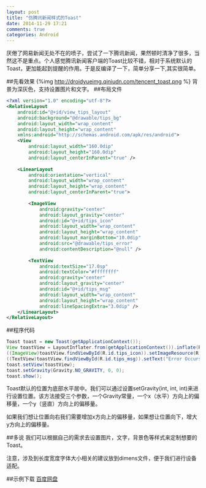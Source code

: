 ```yaml
---
layout: post
title: "仿腾讯新闻样式的Toast"
date: 2014-11-29 17:21
comments: true
categories: Android
---
```

厌倦了网易新闻无处不在的喷子，尝试了一下腾讯新闻，果然顿时清净了很多，当然这不是重点。个人感觉腾讯新闻客户端的Toast比较不错，相对于系统默认的Toast，更加能起到提醒的作用。于是反编译了一下，简单分享一下,其实很简单。
<!--more-->
##先看效果
{%img http://droidyueimg.qiniudn.com/tencent_toast.png %}
背景为深灰色，支持设置图片和文字。
##布局文件
```xml
<?xml version="1.0" encoding="utf-8"?>
<RelativeLayout 
    android:id="@+id/view_tips_layout" 
    android:background="@drawable/tips_bg" 
    android:layout_width="wrap_content" 
    android:layout_height="wrap_content"
  	xmlns:android="http://schemas.android.com/apk/res/android">
    <View 
        android:layout_width="160.0dip" 
        android:layout_height="160.0dip" 
        android:layout_centerInParent="true" />
   
    <LinearLayout 
        android:orientation="vertical" 
        android:layout_width="wrap_content" 
        android:layout_height="wrap_content" 
        android:layout_centerInParent="true">
        
        <ImageView 
            android:gravity="center" 
            android:layout_gravity="center" 
            android:id="@+id/tips_icon" 
            android:layout_width="wrap_content" 
            android:layout_height="wrap_content" 
            android:layout_marginBottom="10.0dip" 
            android:src="@drawable/tips_error" 
            android:contentDescription="@null" />
       
        <TextView 
            android:textSize="17.0sp" 
            android:textColor="#ffffffff" 
            android:gravity="center" 
            android:layout_gravity="center" 
            android:id="@+id/tips_msg" 
            android:layout_width="wrap_content" 
            android:layout_height="wrap_content" 
            android:lineSpacingExtra="3.0dip" />
    </LinearLayout>
</RelativeLayout>
```

##程序代码
```java
Toast toast = new Toast(getApplicationContext());
View toastView = LayoutInflater.from(getApplicationContext()).inflate(R.layout.view_tips, null);
((ImageView)toastView.findViewById(R.id.tips_icon)).setImageResource(R.drawable.ic_launcher);
((TextView)toastView.findViewById(R.id.tips_msg)).setText("Error Occurs");
toast.setView(toastView);
toast.setGravity(Gravity.NO_GRAVITY, 0, 0);
toast.show();
```
Toast默认的位置为底部水平居中。我们可以通过设置setGravity(int, int, int)来进行设置位置。该方法接受三个参数，一个Gravity常量，一个x（水平）方向上的偏移量，一个y（竖直）方向上的偏移量。

如果我们想让位置向右我们需要增加x方向上的偏移量，如果想让位置向下，增大y方向上的偏移量。

##多说
我们可以根据自己的需求去设置图片，文字，背景色等样式来定制想要的Toast。

注意，涉及到长度宽度字体大小相关的建议放到dimens文件，便于我们进行设备适配。

##示例下载
[百度网盘](http://pan.baidu.com/s/1kTLxagZ)
